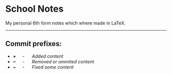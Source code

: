 # School Notes
My personal 6th form notes which where made in LaTeX. 

---



## Commit prefixes:

 - **+**&nbsp;&nbsp;&nbsp;&nbsp; - &nbsp;&nbsp;&nbsp;&nbsp; *Added content*
 - **‒**&nbsp;&nbsp;&nbsp;&nbsp; - &nbsp;&nbsp;&nbsp;&nbsp; *Removed or ommited content*
 - **~**&nbsp;&nbsp;&nbsp;&nbsp; - &nbsp;&nbsp;&nbsp;&nbsp; *Fixed some content*

 
 

